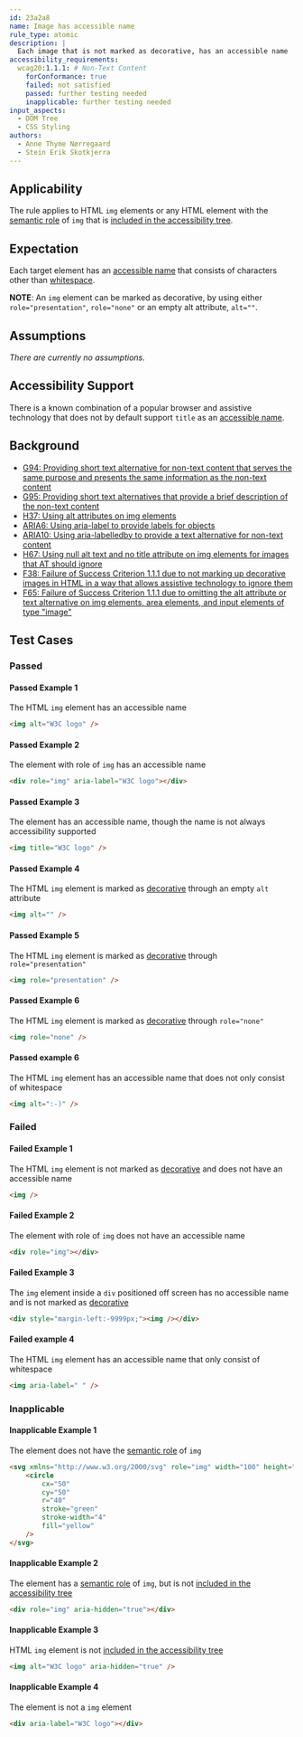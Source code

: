 ```yaml
---
id: 23a2a8
name: Image has accessible name
rule_type: atomic
description: |
  Each image that is not marked as decorative, has an accessible name
accessibility_requirements:
  wcag20:1.1.1: # Non-Text Content
    forConformance: true
    failed: not satisfied
    passed: further testing needed
    inapplicable: further testing needed
input_aspects:
  - DOM Tree
  - CSS Styling
authors:
  - Anne Thyme Nørregaard
  - Stein Erik Skotkjerra
---
```


## Applicability

The rule applies to HTML `img` elements or any HTML element with the [semantic role](#semantic-role) of `img` that is [included in the accessibility tree](#included-in-the-accessibility-tree).

## Expectation

Each target element has an [accessible name](#accessible-name) that consists of characters other than [whitespace](#whitespace).

**NOTE**: An `img` element can be marked as decorative, by using either `role="presentation"`, `role="none"` or an empty alt attribute, `alt=""`.

## Assumptions

_There are currently no assumptions._

## Accessibility Support

There is a known combination of a popular browser and assistive technology that does not by default support `title` as an [accessible name](#accessible-name).

## Background

- [G94: Providing short text alternative for non-text content that serves the same purpose and presents the same information as the non-text content](https://www.w3.org/TR/2016/NOTE-WCAG20-TECHS-20161007/G94)
- [G95: Providing short text alternatives that provide a brief description of the non-text content](https://www.w3.org/TR/2016/NOTE-WCAG20-TECHS-20161007/G95)
- [H37: Using alt attributes on img elements](https://www.w3.org/TR/2016/NOTE-WCAG20-TECHS-20161007/H37)
- [ARIA6: Using aria-label to provide labels for objects](https://www.w3.org/TR/2016/NOTE-WCAG20-TECHS-20161007/ARIA6)
- [ARIA10: Using aria-labelledby to provide a text alternative for non-text content](https://www.w3.org/TR/2016/NOTE-WCAG20-TECHS-20161007/ARIA10)
- [H67: Using null alt text and no title attribute on img elements for images that AT should ignore](https://www.w3.org/TR/2016/NOTE-WCAG20-TECHS-20161007/H67)
- [F38: Failure of Success Criterion 1.1.1 due to not marking up decorative images in HTML in a way that allows assistive technology to ignore them](https://www.w3.org/TR/2016/NOTE-WCAG20-TECHS-20161007/F38)
- [F65: Failure of Success Criterion 1.1.1 due to omitting the alt attribute or text alternative on img elements, area elements, and input elements of type "image"](https://www.w3.org/TR/2016/NOTE-WCAG20-TECHS-20161007/F65)

## Test Cases

### Passed

#### Passed Example 1

The HTML `img` element has an accessible name

```html
<img alt="W3C logo" />
```

#### Passed Example 2

The element with role of `img` has an accessible name

```html
<div role="img" aria-label="W3C logo"></div>
```

#### Passed Example 3

The element has an accessible name, though the name is not always accessibility supported

```html
<img title="W3C logo" />
```

#### Passed Example 4

The HTML `img` element is marked as [decorative](#decorative) through an empty `alt` attribute

```html
<img alt="" />
```

#### Passed Example 5

The HTML `img` element is marked as [decorative](#decorative) through `role="presentation"`

```html
<img role="presentation" />
```

#### Passed Example 6

The HTML `img` element is marked as [decorative](#decorative) through `role="none"`

```html
<img role="none" />
```

#### Passed example 6

The HTML `img` element has an accessible name that does not only consist of whitespace

```html
<img alt=":-)" />
```

### Failed

#### Failed Example 1

The HTML `img` element is not marked as [decorative](#decorative) and does not have an accessible name

```html
<img />
```

#### Failed Example 2

The element with role of `img` does not have an accessible name

```html
<div role="img"></div>
```

#### Failed Example 3

The `img` element inside a `div` positioned off screen has no accessible name and is not marked as [decorative](#decorative)

```html
<div style="margin-left:-9999px;"><img /></div>
```

#### Failed example 4

The HTML `img` element has an accessible name that only consist of whitespace

```html
<img aria-label=" " />
```

### Inapplicable

#### Inapplicable Example 1

The element does not have the [semantic role](#semantic-role) of `img`

```html
<svg xmlns="http://www.w3.org/2000/svg" role="img" width="100" height="100">
	<circle
		cx="50"
		cy="50"
		r="40"
		stroke="green"
		stroke-width="4"
		fill="yellow"
	/>
</svg>
```

#### Inapplicable Example 2

The element has a [semantic role](#semantic-role) of `img`, but is not [included in the accessibility tree](#included-in-the-accessibility-tree)

```html
<div role="img" aria-hidden="true"></div>
```

#### Inapplicable Example 3

HTML `img` element is not [included in the accessibility tree](#included-in-the-accessibility-tree)

```html
<img alt="W3C logo" aria-hidden="true" />
```

#### Inapplicable Example 4

The element is not a `img` element

```html
<div aria-label="W3C logo"></div>
```
